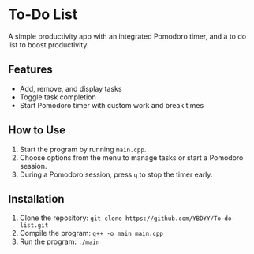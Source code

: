 # To-Do List

A simple productivity app  with an integrated Pomodoro timer, and a to do list to boost productivity.

## Features
- Add, remove, and display tasks
- Toggle task completion
- Start Pomodoro timer with custom work and break times

## How to Use
1. Start the program by running `main.cpp`.
2. Choose options from the menu to manage tasks or start a Pomodoro session.
3. During a Pomodoro session, press `q` to stop the timer early.

## Installation
1. Clone the repository: `git clone https://github.com/YBDYY/To-do-list.git`
2. Compile the program: `g++ -o main main.cpp`
3. Run the program: `./main`
